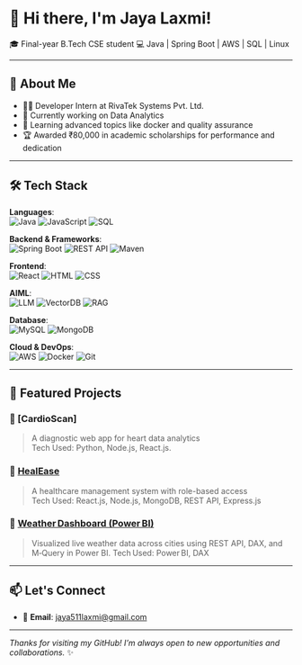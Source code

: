 # 👋 Hi there, I'm Jaya Laxmi!

🎓 Final-year B.Tech CSE student
💻  Java | Spring Boot | AWS | SQL | Linux

---

## 🚀 About Me

- 👩‍💻 Developer Intern at RivaTek Systems Pvt. Ltd.  
- 🔭 Currently working on Data Analytics
- 🌱 Learning advanced topics like docker and quality assurance 
- 🏆 Awarded ₹80,000 in academic scholarships for performance and dedication

---

## 🛠️ Tech Stack

**Languages**:  
![Java](https://img.shields.io/badge/Java-007396?style=for-the-badge&logo=java&logoColor=white)
![JavaScript](https://img.shields.io/badge/JavaScript-F7DF1E?style=for-the-badge&logo=javascript&logoColor=black)
![SQL](https://img.shields.io/badge/SQL-336791?style=for-the-badge&logo=postgresql&logoColor=white)

**Backend & Frameworks**:  
![Spring Boot](https://img.shields.io/badge/Spring_Boot-6DB33F?style=for-the-badge&logo=spring-boot&logoColor=white)
![REST API](https://img.shields.io/badge/REST--API-FF6F61?style=for-the-badge)
![Maven](https://img.shields.io/badge/Maven-C71A36?style=for-the-badge&logo=apache-maven&logoColor=white)


**Frontend**:  
![React](https://img.shields.io/badge/React-20232A?style=for-the-badge&logo=react&logoColor=61DAFB)
![HTML](https://img.shields.io/badge/HTML5-E34F26?style=for-the-badge&logo=html5&logoColor=white)
![CSS](https://img.shields.io/badge/CSS3-1572B6?style=for-the-badge&logo=css3&logoColor=white)

**AIML**:  
![LLM](https://img.shields.io/badge/LLM-4B6BFB?style=for-the-badge&logo=openai&logoColor=white)
![VectorDB](https://img.shields.io/badge/Vector_DB-FF6F61?style=for-the-badge&logo=data:image/png;base64,iVBORw0KGgoAAAANSUhEUgAAADAAAAAwCAQAAABzGZVDAAAAeUlEQVR4Ae3YIQqAMAwD0H2/6OSdLYcoTpCe4iRAEr0Jo7QzOHY6S5q3NT3GuI4jyvD+kmD69xkYuU+4SeyQ5Pz1yRmB5Z/3efL4dfx+/q08PvzPZ7jPBxHwHzcXxK84P4zIBSwAAAABJRU5ErkJggg==&logoColor=white)
![RAG](https://img.shields.io/badge/RAG-0A66C2?style=for-the-badge&logo=googlecloud&logoColor=white)


**Database**:  
![MySQL](https://img.shields.io/badge/MySQL-005C84?style=for-the-badge&logo=mysql&logoColor=white)
![MongoDB](https://img.shields.io/badge/MongoDB-4EA94B?style=for-the-badge&logo=mongodb&logoColor=white)

**Cloud & DevOps**:  
![AWS](https://img.shields.io/badge/AWS-232F3E?style=for-the-badge&logo=amazon-aws&logoColor=white)
![Docker](https://img.shields.io/badge/Docker-2496ED?style=for-the-badge&logo=docker&logoColor=white)
![Git](https://img.shields.io/badge/Git-F05032?style=for-the-badge&logo=git&logoColor=white)

---

## 📌 Featured Projects

### 🔹 [CardioScan]
> A diagnostic web app for heart data analytics  
Tech Used: Python, Node.js, React.js.

### 🔹 [HealEase](https://github.com/Jaya511laxmi/HealEaseproject)
> A healthcare management system with role-based access  
Tech Used: React.js, Node.js, MongoDB, REST API, Express.js

### 🔹 [Weather Dashboard (Power BI)](https://github.com/Jaya511laxmi/HealEaseproject)
> Visualized live weather data across cities using REST API, DAX, and M‑Query in Power BI.
Tech Used: Power BI, DAX


---

## 📫 Let's Connect

- 📧 **Email**: jaya511laxmi@gmail.com  
---

_Thanks for visiting my GitHub! I’m always open to new opportunities and collaborations._ ✨
